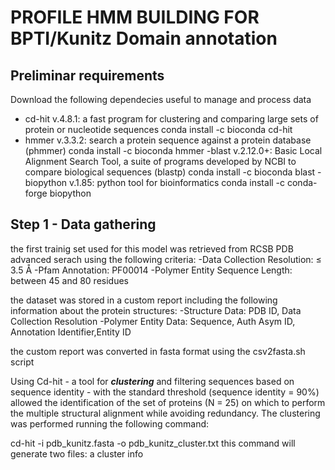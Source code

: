 # PROFILE HMM BUILDING FOR BPTI/Kunitz Domain annotation
## Preliminar requirements
Download the following dependecies useful to manage and process data
- cd-hit v.4.8.1: a fast program for clustering and comparing large sets of protein or nucleotide sequences
  conda install -c bioconda cd-hit
- hmmer v.3.3.2: search a protein sequence against a protein database (phmmer)
  conda install -c bioconda hmmer
-blast v.2.12.0+: Basic Local Alignment Search Tool, a suite of programs developed by NCBI to compare biological sequences (blastp)
  conda install -c bioconda blast
-biopython v.1.85: python tool for bioinformatics 
  conda install -c conda-forge biopython

## Step 1 - Data gathering
the first trainig set used for this model was retrieved from RCSB PDB advanced serach using the following criteria:
  -Data Collection Resolution: ≤ 3.5 Å
  -Pfam Annotation: PF00014
  -Polymer Entity Sequence Length: between 45 and 80 residues

the dataset was stored in a custom report including the following information about the protein structures:
  -Structure Data: PDB ID, Data Collection Resolution
  -Polymer Entity Data: Sequence, Auth Asym ID, Annotation Identifier,Entity ID
  
the custom report was converted in fasta format using the csv2fasta.sh script

Using Cd-hit - a tool for ***clustering*** and filtering sequences based on sequence identity - with the standard threshold (sequence identity = 90%) allowed the identification of the set of proteins (N = 25) on which to perform the multiple structural alignment while avoiding redundancy. The clustering was performed running the following command:

cd-hit -i pdb_kunitz.fasta -o pdb_kunitz_cluster.txt
this command will generate two files: 
a cluster info 

  
  

  



